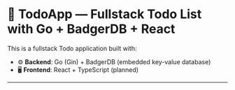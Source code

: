 # 📝 TodoApp — Fullstack Todo List with Go + BadgerDB + React

This is a fullstack Todo application built with:

- ⚙️ **Backend**: Go (Gin) + BadgerDB (embedded key-value database)
- 🖥️ **Frontend**: React + TypeScript (planned)

---
